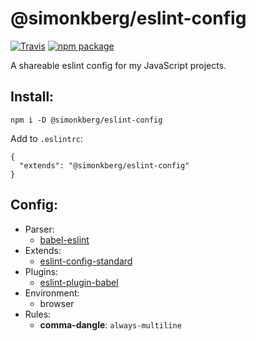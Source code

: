 # @simonkberg/eslint-config

[![Travis][build-badge]][build]
[![npm package][npm-badge]][npm]

A shareable eslint config for my JavaScript projects.

## Install:

```
npm i -D @simonkberg/eslint-config
```

Add to `.eslintrc`:
```
{
  "extends": "@simonkberg/eslint-config"
}
```

## Config:

- Parser:
  - [babel-eslint]
- Extends:
  - [eslint-config-standard]
- Plugins:
  - [eslint-plugin-babel]
- Environment:
  - browser
- Rules:
  - **comma-dangle**: `always-multiline`

[build-badge]: https://img.shields.io/travis/simonkberg/eslint-config/master.svg?style=flat-square
[build]: https://travis-ci.org/simonkberg/eslint-config

[npm-badge]: https://img.shields.io/npm/v/@simonkberg/eslint-config.svg?style=flat-square
[npm]: https://www.npmjs.org/package/@simonkberg/eslint-config

[babel-eslint]: https://www.npmjs.com/package/babel-eslint
[eslint-config-standard]: https://www.npmjs.com/package/eslint-config-standard
[eslint-plugin-babel]: https://www.npmjs.com/package/eslint-plugin-babel
